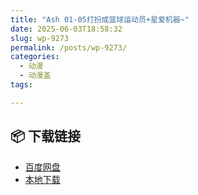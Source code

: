 ```yaml
---
title: "Ash 01-05打扮成篮球运动员+星爱机器~"
date: 2025-06-03T18:58:32
slug: wp-9273
permalink: /posts/wp-9273/
categories:
  - 动漫
  - 动漫盖
tags:

---
```




## 📦 下载链接
- [百度网盘](https://blziyuan21.com/pay-download/9273?key=a76d7aa6a9&down_id=0)
- [本地下载](https://blziyuan21.com/pay-download/9273?key=a76d7aa6a9&down_id=1)

